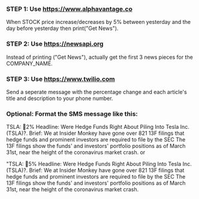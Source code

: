 ### STEP 1: Use https://www.alphavantage.co
When STOCK price increase/decreases by 5% between yesterday and the day
before yesterday then print("Get News").

### STEP 2: Use https://newsapi.org
Instead of printing ("Get News"), actually get the first
3 news pieces for the COMPANY_NAME. 

### STEP 3: Use https://www.twilio.com
Send a seperate message with the percentage change and each
article's title and description to your phone number. 


### Optional: Format the SMS message like this: 

TSLA: 🔺2%
Headline: Were Hedge Funds Right About Piling Into Tesla Inc. (TSLA)?. 
Brief: We at Insider Monkey have gone over 821 13F filings that hedge funds 
and prominent investors are required to file by the SEC The 13F filings 
show the funds' and investors' portfolio positions as of March 31st, 
near the height of the coronavirus market crash.
or

"TSLA: 🔻5%
Headline: Were Hedge Funds Right About Piling Into Tesla Inc. (TSLA)?. 
Brief: We at Insider Monkey have gone over 821 13F filings that hedge 
funds and prominent investors are required to file by the SEC The 13F 
filings show the funds' and investors' portfolio positions as of March 31st, 
near the height of the coronavirus market crash.

